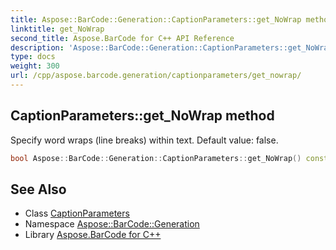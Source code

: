 ```yaml
---
title: Aspose::BarCode::Generation::CaptionParameters::get_NoWrap method
linktitle: get_NoWrap
second_title: Aspose.BarCode for C++ API Reference
description: 'Aspose::BarCode::Generation::CaptionParameters::get_NoWrap method. Specify word wraps (line breaks) within text. Default value: false in C++.'
type: docs
weight: 300
url: /cpp/aspose.barcode.generation/captionparameters/get_nowrap/
---
```

## CaptionParameters::get_NoWrap method


Specify word wraps (line breaks) within text. Default value: false.

```cpp
bool Aspose::BarCode::Generation::CaptionParameters::get_NoWrap() const
```

## See Also

* Class [CaptionParameters](../)
* Namespace [Aspose::BarCode::Generation](../../)
* Library [Aspose.BarCode for C++](../../../)
